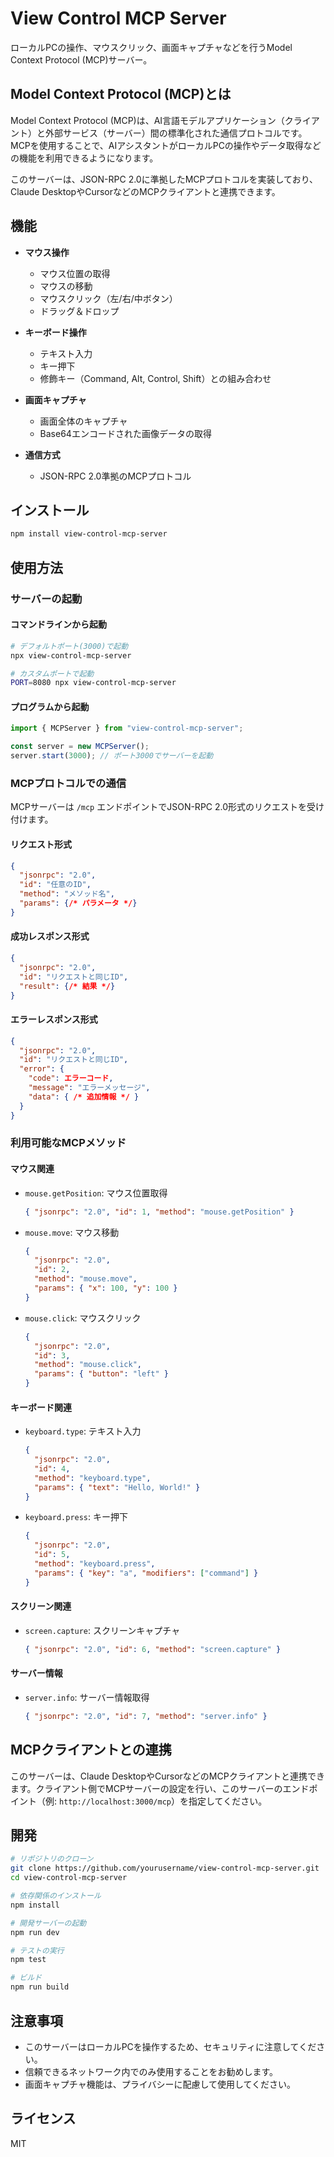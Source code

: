 # View Control MCP Server

ローカルPCの操作、マウスクリック、画面キャプチャなどを行うModel Context Protocol
(MCP)サーバー。

## Model Context Protocol (MCP)とは

Model Context Protocol
(MCP)は、AI言語モデルアプリケーション（クライアント）と外部サービス（サーバー）間の標準化された通信プロトコルです。MCPを使用することで、AIアシスタントがローカルPCの操作やデータ取得などの機能を利用できるようになります。

このサーバーは、JSON-RPC 2.0に準拠したMCPプロトコルを実装しており、Claude
DesktopやCursorなどのMCPクライアントと連携できます。

## 機能

- **マウス操作**
  - マウス位置の取得
  - マウスの移動
  - マウスクリック（左/右/中ボタン）
  - ドラッグ＆ドロップ

- **キーボード操作**
  - テキスト入力
  - キー押下
  - 修飾キー（Command, Alt, Control, Shift）との組み合わせ

- **画面キャプチャ**
  - 画面全体のキャプチャ
  - Base64エンコードされた画像データの取得

- **通信方式**
  - JSON-RPC 2.0準拠のMCPプロトコル

## インストール

```bash
npm install view-control-mcp-server
```

## 使用方法

### サーバーの起動

#### コマンドラインから起動

```bash
# デフォルトポート(3000)で起動
npx view-control-mcp-server

# カスタムポートで起動
PORT=8080 npx view-control-mcp-server
```

#### プログラムから起動

```typescript
import { MCPServer } from "view-control-mcp-server";

const server = new MCPServer();
server.start(3000); // ポート3000でサーバーを起動
```

### MCPプロトコルでの通信

MCPサーバーは `/mcp` エンドポイントでJSON-RPC
2.0形式のリクエストを受け付けます。

#### リクエスト形式

```json
{
  "jsonrpc": "2.0",
  "id": "任意のID",
  "method": "メソッド名",
  "params": {/* パラメータ */}
}
```

#### 成功レスポンス形式

```json
{
  "jsonrpc": "2.0",
  "id": "リクエストと同じID",
  "result": {/* 結果 */}
}
```

#### エラーレスポンス形式

```json
{
  "jsonrpc": "2.0",
  "id": "リクエストと同じID",
  "error": {
    "code": エラーコード,
    "message": "エラーメッセージ",
    "data": { /* 追加情報 */ }
  }
}
```

### 利用可能なMCPメソッド

#### マウス関連

- `mouse.getPosition`: マウス位置取得
  ```json
  { "jsonrpc": "2.0", "id": 1, "method": "mouse.getPosition" }
  ```

- `mouse.move`: マウス移動
  ```json
  {
    "jsonrpc": "2.0",
    "id": 2,
    "method": "mouse.move",
    "params": { "x": 100, "y": 100 }
  }
  ```

- `mouse.click`: マウスクリック
  ```json
  {
    "jsonrpc": "2.0",
    "id": 3,
    "method": "mouse.click",
    "params": { "button": "left" }
  }
  ```

#### キーボード関連

- `keyboard.type`: テキスト入力
  ```json
  {
    "jsonrpc": "2.0",
    "id": 4,
    "method": "keyboard.type",
    "params": { "text": "Hello, World!" }
  }
  ```

- `keyboard.press`: キー押下
  ```json
  {
    "jsonrpc": "2.0",
    "id": 5,
    "method": "keyboard.press",
    "params": { "key": "a", "modifiers": ["command"] }
  }
  ```

#### スクリーン関連

- `screen.capture`: スクリーンキャプチャ
  ```json
  { "jsonrpc": "2.0", "id": 6, "method": "screen.capture" }
  ```

#### サーバー情報

- `server.info`: サーバー情報取得
  ```json
  { "jsonrpc": "2.0", "id": 7, "method": "server.info" }
  ```

## MCPクライアントとの連携

このサーバーは、Claude
DesktopやCursorなどのMCPクライアントと連携できます。クライアント側でMCPサーバーの設定を行い、このサーバーのエンドポイント（例:
`http://localhost:3000/mcp`）を指定してください。

## 開発

```bash
# リポジトリのクローン
git clone https://github.com/yourusername/view-control-mcp-server.git
cd view-control-mcp-server

# 依存関係のインストール
npm install

# 開発サーバーの起動
npm run dev

# テストの実行
npm test

# ビルド
npm run build
```

## 注意事項

- このサーバーはローカルPCを操作するため、セキュリティに注意してください。
- 信頼できるネットワーク内でのみ使用することをお勧めします。
- 画面キャプチャ機能は、プライバシーに配慮して使用してください。

## ライセンス

MIT

